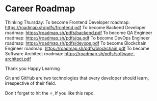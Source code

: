 # Career Roadmap

Thinking Thursday:
To become Frontend Developer roadmap: https://roadmap.sh/pdfs/frontend.pdf
To become Backend Developer roadmap: https://roadmap.sh/pdfs/backend.pdf
To become QA Engineer roadmap: https://roadmap.sh/pdfs/qa.pdf
To become DevOps Engineer roadmap: https://roadmap.sh/pdfs/devops.pdf
To become Blockchain Engineer roadmap: https://roadmap.sh/pdfs/blockchain.pdf
To become Software Architect roadmap: https://roadmap.sh/pdfs/software-architect.pdf

Thank you
Happy Learning

Git and GitHub are two technologies that every developer should learn, irrespective of their field.

Don't forget to hit the :star:, If you like this repo.
